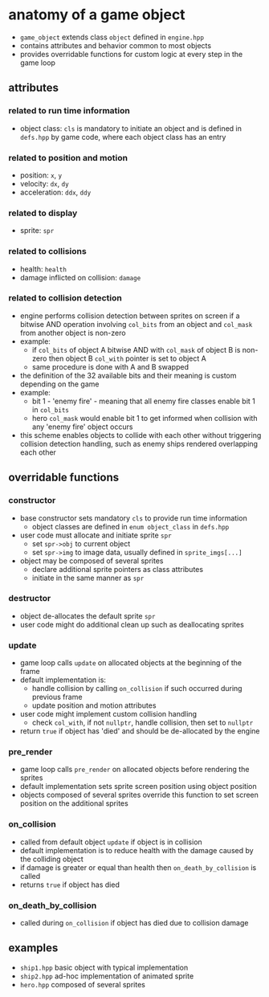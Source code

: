 # anatomy of a game object

* `game_object` extends class `object` defined in `engine.hpp`
* contains attributes and behavior common to most objects
* provides overridable functions for custom logic at every step in the game loop

## attributes

### related to run time information
* object class: `cls` is mandatory to initiate an object and is defined in `defs.hpp` by game code, where each object class has an entry

### related to position and motion
* position: `x`, `y`
* velocity: `dx`, `dy`
* acceleration: `ddx`, `ddy`

### related to display
* sprite: `spr`

### related to collisions
* health: `health`
* damage inflicted on collision: `damage`

### related to collision detection
* engine performs collision detection between sprites on screen if a bitwise AND operation involving `col_bits` from an object and `col_mask` from another object is non-zero
* example:
  - if `col_bits` of object A bitwise AND with `col_mask` of object B is non-zero then object B `col_with` pointer is set to object A
  - same procedure is done with A and B swapped
* the definition of the 32 available bits and their meaning is custom depending on the game
* example:
  - bit 1 - 'enemy fire' - meaning that all enemy fire classes enable bit 1 in `col_bits`
  - hero `col_mask` would enable bit 1 to get informed when collision with any 'enemy fire' object occurs
* this scheme enables objects to collide with each other without triggering collision detection handling, such as enemy ships rendered overlapping each other

## overridable functions

### constructor
* base constructor sets mandatory `cls` to provide run time information
  - object classes are defined in `enum object_class` in `defs.hpp`
* user code must allocate and initiate sprite `spr`
  - set `spr->obj` to current object
  - set `spr->img` to image data, usually defined in `sprite_imgs[...]`
* object may be composed of several sprites
  - declare additional sprite pointers as class attributes
  - initiate in the same manner as `spr`

### destructor
* object de-allocates the default sprite `spr`
* user code might do additional clean up such as deallocating sprites

### update
* game loop calls `update` on allocated objects at the beginning of the frame
* default implementation is:
  - handle collision by calling `on_collision` if such occurred during previous frame
  - update position and motion attributes
* user code might implement custom collision handling
  - check `col_with`, if not `nullptr`, handle collision, then set to `nullptr`
* return `true` if object has 'died' and should be de-allocated by the engine

### pre_render
* game loop calls `pre_render` on allocated objects before rendering the sprites
* default implementation sets sprite screen position using object position
* objects composed of several sprites override this function to set screen position on the additional sprites

### on_collision
* called from default object `update` if object is in collision
* default implementation is to reduce health with the damage caused by the colliding object
* if damage is greater or equal than health then `on_death_by_collision` is called
* returns `true` if object has died

### on_death_by_collision
* called during `on_collision` if object has died due to collision damage

## examples
* `ship1.hpp` basic object with typical implementation
* `ship2.hpp` ad-hoc implementation of animated sprite
* `hero.hpp` composed of several sprites
